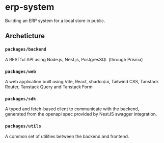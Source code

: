 # erp-system

Building an ERP system for a local store in public.

## Archeticture

### `packages/backend`

A RESTful API using Node.js, Nest.js, PostgresSQL (through Prisma)

### `packages/web`

A web application built using Vite, React, shadcn/ui, Tailwind CSS, Tanstack Router, Tanstack Query and Tanstack Form

### `packages/sdk`

A typed and fetch-based client to communicate with the backend, generated from the openapi spec provided by NestJS swagger integration.

### `packages/utils`

A common set of utilities between the backend and frontend.
